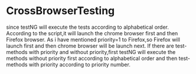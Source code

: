 # CrossBrowserTesting
since testNG will execute the tests according to alphabetical order.
According to the script,it will launch the chrome browser first and then Firefox browser.
As i have mentioned priority=1 to Firefox,so Firefox will launch first and then chrome browser will be launch next.
If there are test-methods with priority and without priority,first testNG will execute the methods without priority first according to alphabetical order and then test-methods with priority according to priority number.
